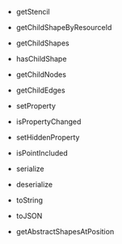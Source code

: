* getStencil
* getChildShapeByResourceId
* getChildShapes
* hasChildShape
* getChildNodes
* getChildEdges
* setProperty
* isPropertyChanged
* setHiddenProperty
* isPointIncluded
* serialize
* deserialize
* toString
* toJSON

* getAbstractShapesAtPosition
